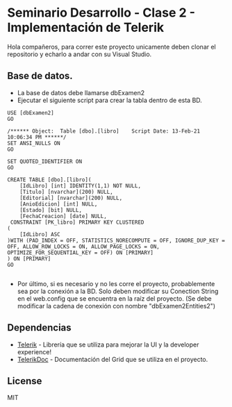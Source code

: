 # Seminario Desarrollo - Clase 2 - Implementación de Telerik

Hola compañeros, para correr este proyecto unicamente deben clonar el repositorio y echarlo a andar con su Visual Studio.

## Base de datos.

- La base de datos debe llamarse dbExamen2
- Ejecutar el siguiente script para crear la tabla dentro de esta BD.

```
USE [dbExamen2]
GO

/****** Object:  Table [dbo].[libro]    Script Date: 13-Feb-21 10:06:34 PM ******/
SET ANSI_NULLS ON
GO

SET QUOTED_IDENTIFIER ON
GO

CREATE TABLE [dbo].[libro](
	[IdLibro] [int] IDENTITY(1,1) NOT NULL,
	[Titulo] [nvarchar](200) NULL,
	[Editorial] [nvarchar](200) NULL,
	[AnioEdicion] [int] NULL,
	[Estado] [bit] NULL,
	[FechaCreacion] [date] NULL,
 CONSTRAINT [PK_libro] PRIMARY KEY CLUSTERED
(
	[IdLibro] ASC
)WITH (PAD_INDEX = OFF, STATISTICS_NORECOMPUTE = OFF, IGNORE_DUP_KEY = OFF, ALLOW_ROW_LOCKS = ON, ALLOW_PAGE_LOCKS = ON, OPTIMIZE_FOR_SEQUENTIAL_KEY = OFF) ON [PRIMARY]
) ON [PRIMARY]
GO


```

- Por último, si es necesario y no les corre el proyecto, probablemente sea por la conexión a la BD. Solo deben modificar su Conection String en el web.config que se encuentra en la raíz del proyecto. (Se debe modificar la cadena de conexión con nombre "dbExamen2Entities2")

## Dependencias

- [Telerik] - Librería que se utiliza para mejorar la UI y la developer experience!
- [TelerikDoc] - Documentación del Grid que se utiliza en el proyecto.

## License

MIT

[//]: # "These are reference links used in the body of this note and get stripped out when the markdown processor does its job. There is no need to format nicely because it shouldn't be seen. Thanks SO - http://stackoverflow.com/questions/4823468/store-comments-in-markdown-syntax"
[telerik]: https://www.telerik.com/
[telerikdoc]: https://demos.telerik.com/aspnet-ajax/grid/examples/data-editing/manual-crud-operations/defaultcs.aspx
